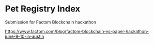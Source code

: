 # Pet Registry Index

Submission for Factom Blockchain hackathon

https://www.factom.com/blog/factom-blockchain-vs-paper-hackathon-june-9-10-in-austin
